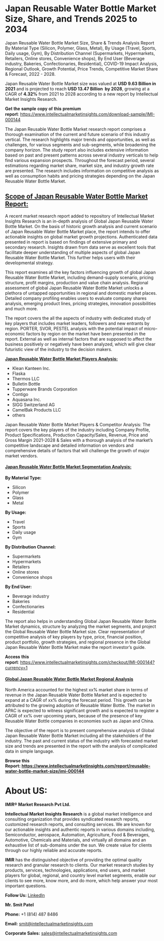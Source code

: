 <h1>Japan Reusable Water Bottle Market Size, Share, and Trends 2025 to 2034</h1>
<p>Japan Reusable Water Bottle Market Size, Share &amp; Trends Analysis Report By Material Type (Silicon, Polymer, Glass, Metal), By Usage (Travel, Sports, Daily usage, Gym), By Distribution Channel (Supermarkets, Hypermarkets, Retailers, Online stores, Convenience shops), By End User (Beverage industry, Bakeries, Confectionaries, Residential), COVID-19 Impact Analysis, Regional Outlook, Growth Potential, Price Trends, Competitive Market Share &amp; Forecast, 2022 - 2028.</p>
<p>Japan Reusable Water Bottle Market size was valued at&nbsp;<strong>USD 9.63 Billion in 2021</strong>&nbsp;and is projected to reach&nbsp;<strong>USD 13.47 Billion&nbsp; by 2028</strong>, growing at a CAGR of&nbsp;<strong>4.32%</strong>&nbsp;from 2021 to 2028 according to a new report by Intellectual Market Insights Research.</p>
<p>𝐆𝐞𝐭 𝐭𝐡𝐞 𝐬𝐚𝐦𝐩𝐥𝐞 𝐜𝐨𝐩𝐲 𝐨𝐟 𝐭𝐡𝐢𝐬 𝐩𝐫𝐞𝐦𝐢𝐮𝐦 𝐫𝐞𝐩𝐨𝐫𝐭:&nbsp;<a href="https://www.intellectualmarketinsights.com/download-sample/IMI-000144">https://www.intellectualmarketinsights.com/download-sample/IMI-000144</a>&nbsp;</p>
<p>The Japan Reusable Water Bottle Market research report comprises a thorough examination of the current and future scenario of this industry vertical. The research highlights major trends and opportunities, as well as challenges, for various segments and sub-segments, while broadening the company horizon. The study report also includes extensive information based on past and present patterns across several industry verticals to help find various expansion prospects. Throughout the forecast period, several estimations regarding market share, market size, and industry growth rate are presented. The research includes information on competitive analysis as well as consumption habits and pricing strategies depending on the Japan Reusable Water Bottle Market.</p>
<h2><u>Scope of Japan Reusable Water Bottle Market Report:</u></h2>
<p>A recent market research report added to repository of Intellectual Market Insights Research is an in-depth analysis of Global Japan Reusable Water Bottle Market. On the basis of historic growth analysis and current scenario of Japan Reusable Water Bottle Market place, the report intends to offer actionable insights on global market growth projections. Authenticated data presented in report is based on findings of extensive primary and secondary research. Insights drawn from data serve as excellent tools that facilitate deeper understanding of multiple aspects of global Japan Reusable Water Bottle Market. This further helps users with their developmental strategy.</p>
<p>This report examines all the key factors influencing growth of global Japan Reusable Water Bottle Market, including demand-supply scenario, pricing structure, profit margins, production and value chain analysis. Regional assessment of global Japan Reusable Water Bottle Market unlocks a plethora of untapped opportunities in regional and domestic market places. Detailed company profiling enables users to evaluate company shares analysis, emerging product lines, pricing strategies, innovation possibilities and much more.</p>
<p>The report covers the all the aspects of industry with dedicated study of key players that includes market leaders, followers and new entrants by region. PORTER, SVOR, PESTEL analysis with the potential impact of micro-economic factors by region on the market have been presented in the report. External as well as internal factors that are supposed to affect the business positively or negatively have been analyzed, which will give clear futuristic view of the industry to the decision makers.</p>
<p><strong><u>Japan Reusable Water Bottle Market Players Analysis:</u></strong></p>
<ul>
<li>Klean Kanteen Inc.</li>
<li>Flaska</li>
<li>Thermos LLC</li>
<li>Bulletin Bottle</li>
<li>Tupperware Brands Corporation</li>
<li>Contigo</li>
<li>Aquasana Inc.</li>
<li>SIGG Switzerland AG</li>
<li>CamelBak Products LLC</li>
<li>others</li>
</ul>
<p>Japan Reusable Water Bottle Market Players &amp; Competitor Analysis: The report covers the key players of the industry including Company Profile, Product Specifications, Production Capacity/Sales, Revenue, Price and Gross Margin 2021-2028 &amp; Sales with a thorough analysis of the market&rsquo;s competitive landscape and detailed information on vendors and comprehensive details of factors that will challenge the growth of major market vendors.</p>
<h4><strong><u>Japan Reusable Water Bottle Market Segmentation Analysis:</u></strong></h4>
<p><strong>By Material Type:&nbsp;</strong></p>
<ul>
<li>Silicon</li>
<li>Polymer</li>
<li>Glass</li>
<li>Metal</li>
</ul>
<p><strong>By Usage:</strong></p>
<ul>
<li>Travel</li>
<li>Sports</li>
<li>Daily usage</li>
<li>Gym</li>
</ul>
<p><strong>By Distribution Channel:&nbsp;</strong></p>
<ul>
<li>Supermarkets</li>
<li>Hypermarkets</li>
<li>Retailers</li>
<li>Online stores</li>
<li>Convenience shops</li>
</ul>
<p><strong>By End User:&nbsp;</strong></p>
<ul>
<li>Beverage industry</li>
<li>Bakeries</li>
<li>Confectionaries</li>
<li>Residential</li>
</ul>
<p>The report also helps in understanding Global Japan Reusable Water Bottle Market dynamics, structure by analyzing the market segments, and project the Global Reusable Water Bottle&nbsp;Market size. Clear representation of competitive analysis of key players by type, price, financial position, product portfolio, growth strategies, and regional presence in the Global Japan Reusable Water Bottle Market make the report investor&rsquo;s guide.</p>
<p>𝐀𝐜𝐜𝐞𝐬𝐬 𝐭𝐡𝐢𝐬 𝐫𝐞𝐩𝐨𝐫𝐭:&nbsp;<a href="https://www.intellectualmarketinsights.com/checkout/IMI-000144?currency=1">https://www.intellectualmarketinsights.com/checkout/IMI-000144?currency=1</a>&nbsp;</p>
<h4><strong><u>Global Japan Reusable Water Bottle Market Regional Analysis</u></strong></h4>
<p>North America accounted for the highest xx% market share in terms of revenue in the Japan Reusable Water Bottle Market and is expected to expand at a CAGR of xx% during the forecast period. This growth can be attributed to the growing adoption of Reusable Water Bottle. The market in APAC is expected to witness significant growth and is expected to register a CAGR of xx% over upcoming years, because of the presence of key Reusable Water Bottle companies in economies such as Japan and China.</p>
<p>The objective of the report is to present comprehensive analysis of Global Japan Reusable Water Bottle Market including all the stakeholders of the industry. The past and current status of the industry with forecasted market size and trends are presented in the report with the analysis of complicated data in simple language.</p>
<div>
<p><strong>Browse this Report:&nbsp;<a href="https://www.intellectualmarketinsights.com/report/reusable-water-bottle-market-size/imi-000144">https://www.intellectualmarketinsights.com/report/reusable-water-bottle-market-size/imi-000144</a>&nbsp;</strong></p>
<h1>About US:</h1>
<p><strong>IMIR&reg; Market Research Pvt Ltd.</strong></p>
<p><strong>Intellectual Market Insights Research</strong> is a global market intelligence and consulting organization that provides syndicated research reports, customized research reports, and consulting services. We are known for our actionable insights and authentic reports in various domains including, Semiconductor, aerospace, Automation, Agriculture, Food &amp; Beverages, Automotive, Chemicals and Materials, and virtually all domains and an exhaustive list of sub-domains under the sun. We create value for clients through our highly reliable and accurate reports.</p>
<p><strong>IMIR</strong> has the distinguished objective of providing the optimal quality research and granular research to clients. Our market research studies by products, services, technologies, applications, end users, and market players for global, regional, and country level market segments, enable our clients to see more, know more, and do more, which help answer your most important questions.</p>
<p><strong>Follow Us:</strong> <a href="https://www.linkedin.com/company/imir-marketresearch/">LinkedIn</a></p>
<p><strong>Mr. Smit Patel</strong></p>
<p><strong>Phone:</strong> +1 (814) 487 8486</p>
<p><strong>Email:</strong> <a href="mailto:smit@intellectualmarketinsights.com">smit@intellectualmarketinsights.com</a></p>
<p><strong>Corporate Sales:</strong> <a href="mailto:sales@intellectualmarketinsights.com">sales@intellectualmarketinsights.com</a></p>
<p>&nbsp;</p>
</div>
